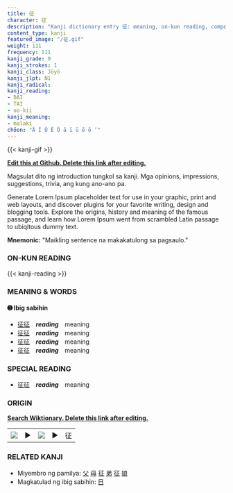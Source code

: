 ```yaml
---
title: 征
character: 征
description: "Kanji dictionary entry 征: meaning, on-kun reading, compounds, origin, related kanji"
content_type: kanji
featured_image: "/征.gif"
weight: 111
frequency: 111
kanji_grade: 9
kanji_strokes: 1
kanji_class: Jōyō
kanji_jlpt: N1
kanji_radical: 
kanji_reading: 
- DAI
- TAI
- oo-kii
kanji_meaning:
- malaki
chōon: "Ā Ī Ū Ē Ō ā ī ū ē ō ’"
---
```

[//]: # (Don't edit the line below. Kanji animated GIF code is automatically generated.)
{{< kanji-gif >}}

[//]: # (Edit below this line.)

**[Edit this at Github. Delete this link after editing.](https://github.com/tim0g/tim/tree/main/content/kanji/征/index.md)**

Magsulat dito ng introduction tungkol sa kanji. Mga opinions, impressions, suggestions, trivia, ang kung ano-ano pa.

Generate Lorem Ipsum placeholder text for use in your graphic, print and web layouts, and discover plugins for your favorite writing, design and blogging tools. Explore the origins, history and meaning of the famous passage, and learn how Lorem Ipsum went from scrambled Latin passage to ubiqitous dummy text.
 
**Mnemonic:** "Maikling sentence na makakatulong sa pagsaulo."

### ON-KUN READING

[//]: # (Don't edit the line below. ON-KUN READING code is automatically generated.)
{{< kanji-reading >}}

### MEANING & WORDS

#### ➊ **Ibig sabihin**
  - [征](../征)[征](../征)　***reading***　meaning
  - [征](../征)[征](../征)　***reading***　meaning
  - [征](../征)[征](../征)　***reading***　meaning
  - [征](../征)[征](../征)　***reading***　meaning

### SPECIAL READING
  - [征](../征)[征](../征)　***reading***　meaning

### ORIGIN

**[Search Wiktionary. Delete this link after editing.](https://wiktionary.org/wiki/征)**
<table class="kanji-table"><tr><td>
<img src="60px-征-bronze.svg.png">
</td><td>▶</td><td>
<img src="60px-征-oracle.svg.png">
</td><td>▶</td>
<td class="kanji-origin">征</td>
</tr></table>

### RELATED KANJI
- Miyembro ng pamilya: [父](../父) [母](../母) [征](../征) [弟](../弟) [征](../征) [娘](../娘)
- Magkatulad ng ibig sabihin: [日](../日)

